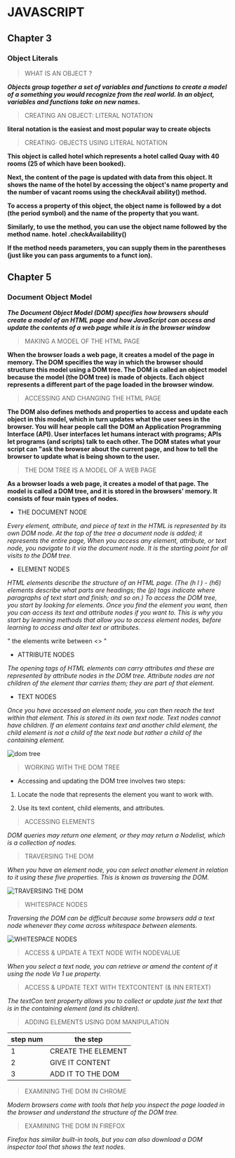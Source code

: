 # JAVASCRIPT 

## Chapter 3

### Object Literals 

> WHAT IS AN OBJECT ? 

***Objects group together a set of variables and functions to create a model
of a something you would recognize from the real world. In an object,
variables and functions take on new names.*** 

> CREATING AN OBJECT: LITERAL NOTATION 

**literal notation is the easiest and most popular way to create objects** 

> CREATING· OBJECTS USING LITERAL NOTATION 

**This object is called hotel which
represents a hotel called Quay
with 40 rooms (25 of which have
been booked).** 

**Next, the content of the page
is updated with data from this
object. It shows the name of the
hotel by accessing the object's
name property and the number
of vacant rooms using the
checkAvail ability() method.** 

**To access a property of this
object, the object name is
followed by a dot (the period
symbol) and the name of the
property that you want.**

**Similarly, to use the method,
you can use the object name
followed by the method name.
hotel .checkAvailability()**

**If the method needs parameters,
you can supply them in the
parentheses (just like you can
pass arguments to a funct ion).** 

## Chapter 5

### Document Object Model

***The Document Object Model (DOM) specifies
how browsers should create a model of an HTML
page and how JavaScript can access and update the
contents of a web page while it is in the browser window***   

> MAKING A MODEL OF THE HTML PAGE 

**When the browser loads a web page, it
creates a model of the page in memory.
The DOM specifies the way in which the
browser should structure this model using
a DOM tree.
The DOM is called an object model
because the model (the DOM tree) is
made of objects.
Each object represents a different part of
the page loaded in the browser window.** 

> ACCESSING AND CHANGING THE HTML PAGE 

**The DOM also defines methods and
properties to access and update each
object in this model, which in turn updates
what the user sees in the browser.
You will hear people call the DOM an
Application Programming Interface (API).
User interfaces let humans interact with
programs; APls let programs (and scripts)
talk to each other. The DOM states what
your script can "ask the browser about the
current page, and how to tell the browser
to update what is being shown to the user.** 

> THE DOM TREE IS A MODEL OF A WEB PAGE 

**As a browser loads a web page, it creates a model of that page.
The model is called a DOM tree, and it is stored in the browsers' memory.
It consists of four main types of nodes.**

* THE DOCUMENT NODE 

*Every element, attribute, and piece of text in the
HTML is represented by its own DOM node.
At the top of the tree a document node is added; it
represents the entire page, When you access any element, attribute, or text
node, you navigate to it via the document node. It is
the starting point for all visits to the DOM tree.* 

* ELEMENT NODES 

*HTML elements describe the structure of an HTML
page. (The (h l ) - (h6) elements describe what
parts are headings; the (p) tags indicate where
paragraphs of text start and finish; and so on.)
To access the DOM tree, you start by looking for
elements. Once you find the element you want, then
you can access its text and attribute nodes if you
want to. This is why you start by learning methods
that allow you to access element nodes, before
learning to access and alter text or attributes.* 

" the elements write between <> " 

* ATTRIBUTE NODES 

*The opening tags of HTML elements can carry
attributes and these are represented by attribute
nodes in the DOM tree.
Attribute nodes are not children of the element thar
carries them; they are part of that element.* 

* TEXT NODES 

*Once you have accessed an element node, you
can then reach the text within that element. This is
stored in its own text node.
Text nodes cannot have children. If an element
contains text and another child element, the child
element is not a child of the text node but rather
a child of the containing element.* 

![dom tree](https://1.bp.blogspot.com/-Z0QnE9eWAnM/XWj6B0TmfmI/AAAAAAAAZps/aRfAU517hg0ovfzgLUTZkmjHD3SXZCoWACLcBGAs/s640/DOM.PNG)

> WORKING WITH THE DOM TREE 

* Accessing and updating the DOM tree involves two steps:

1. Locate the node that represents the element you want to work with.

2. Use its text content, child elements, and attributes.

> ACCESSING ELEMENTS 

*DOM queries may return one element, or they may return a Nodelist,
which is a collection of nodes.* 

> TRAVERSING THE DOM 

*When you have an element node, you can select
another element in relation to it using these five
properties. This is known as traversing the DOM.* 

![TRAVERSING THE DOM](https://data-flair.training/blogs/wp-content/uploads/sites/2/2019/08/traversing-between-element-nodes.png)


> WHITESPACE NODES 

*Traversing the DOM can be difficult because
some browsers add a text node whenever they
come across whitespace between elements.* 

![WHITESPACE NODES](https://encrypted-tbn0.gstatic.com/images?q=tbn:ANd9GcT5bxJ-qk-Rb27I-5PZmFniOhGYZEYflVcuRg&usqp=CAU)

> ACCESS & UPDATE A TEXT NODE WITH NODEVALUE 

*When you select a text node, you can retrieve or amend the content of it
using the node Va 1 ue property.* 

> ACCESS & UPDATE TEXT WITH TEXTCONTENT (& INN ERTEXT)  

*The textCon tent property allows you to
collect or update just the text that is in the
containing element (and its children).*

> ADDING ELEMENTS USING DOM MANIPULATION 

| step num | the step | 
|----------|----------| 
| 1        | CREATE THE ELEMENT |
| 2        | GIVE IT CONTENT    |
| 3        | ADD IT TO THE DOM  | 

> EXAMINING THE DOM IN CHROME 

*Modern browsers come with tools that help
you inspect the page loaded in the browser
and understand the structure of the DOM tree.* 

> EXAMINING THE DOM IN FIREFOX 

*Firefox has similar built-in tools, but you can
also download a DOM inspector tool that
shows the text nodes.* 

